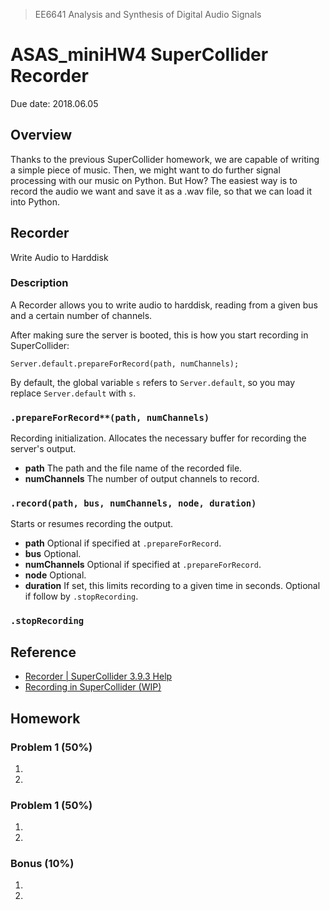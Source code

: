 > EE6641 Analysis and Synthesis of Digital Audio Signals
# ASAS_miniHW4  SuperCollider  Recorder
Due date: 2018.06.05

## Overview
Thanks to the previous SuperCollider homework, we are capable of writing a simple piece of music. Then, we might want to do further signal processing with our music on Python. But How? The easiest way is to record the audio we want and save it as a .wav file, so that we can load it into Python.

## Recorder
Write Audio to Harddisk
### Description
A Recorder allows you to write audio to harddisk, reading from a given bus and a certain number of channels.

After making sure the server is booted, this is how you start recording in SuperCollider:
```
Server.default.prepareForRecord(path, numChannels);
```
By default, the global variable ```s``` refers to ```Server.default```, so you may replace ```Server.default``` with ```s```.

### ```.prepareForRecord**(path, numChannels)```
Recording initialization. Allocates the necessary buffer for recording the server's output.
* **path**    The path and the file name of the recorded file. 
* **numChannels**    The number of output channels to record. 
  
### ```.record(path, bus, numChannels, node, duration)```
Starts or resumes recording the output.
* **path**    Optional if specified at ```.prepareForRecord```.
* **bus**    Optional.
* **numChannels**    Optional if specified at ```.prepareForRecord```.
* **node**    Optional.
* **duration**     If set, this limits recording to a given time in seconds. Optional if follow by ```.stopRecording```.

### ```.stopRecording```



## Reference
* [Recorder | SuperCollider 3.9.3 Help](http://doc.sccode.org/Classes/Recorder.html)
* [Recording in SuperCollider (WIP)](https://github.com/supercollider/supercollider/wiki/Recording-in-SuperCollider-(WIP))


## Homework
### Problem 1 (50%)
1. 

2.

### Problem 1 (50%)
1. 

2.

### Bonus (10%)
1. 

2.
